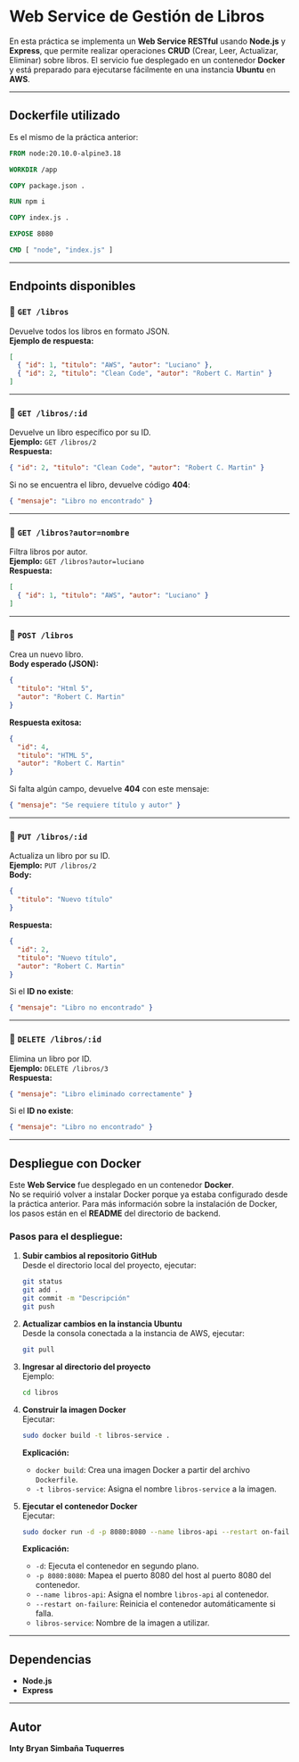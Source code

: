 # Web Service de Gestión de Libros

En esta práctica se implementa un **Web Service RESTful** usando **Node.js** y **Express**, que permite realizar operaciones **CRUD** (Crear, Leer, Actualizar, Eliminar) sobre libros. El servicio fue desplegado en un contenedor **Docker** y está preparado para ejecutarse fácilmente en una instancia **Ubuntu** en **AWS**.

---

## Dockerfile utilizado

Es el mismo de la práctica anterior:

```dockerfile
FROM node:20.10.0-alpine3.18

WORKDIR /app

COPY package.json .

RUN npm i

COPY index.js .

EXPOSE 8080

CMD [ "node", "index.js" ]
```

---

## Endpoints disponibles

### 🔹 `GET /libros`
Devuelve todos los libros en formato JSON.  
**Ejemplo de respuesta:**

```json
[
  { "id": 1, "titulo": "AWS", "autor": "Luciano" },
  { "id": 2, "titulo": "Clean Code", "autor": "Robert C. Martin" }
]
```

---

### 🔹 `GET /libros/:id`
Devuelve un libro específico por su ID.  
**Ejemplo:** `GET /libros/2`  
**Respuesta:**

```json
{ "id": 2, "titulo": "Clean Code", "autor": "Robert C. Martin" }
```

Si no se encuentra el libro, devuelve código **404**:

```json
{ "mensaje": "Libro no encontrado" }
```

---

### 🔹 `GET /libros?autor=nombre`
Filtra libros por autor.  
**Ejemplo:** `GET /libros?autor=luciano`  
**Respuesta:**

```json
[
  { "id": 1, "titulo": "AWS", "autor": "Luciano" }
]
```

---

### 🔹 `POST /libros`
Crea un nuevo libro.  
**Body esperado (JSON):**

```json
{
  "titulo": "Html 5",
  "autor": "Robert C. Martin"
}
```

**Respuesta exitosa:**

```json
{
  "id": 4,
  "titulo": "HTML 5",
  "autor": "Robert C. Martin"
}
```

Si falta algún campo, devuelve **404** con este mensaje:

```json
{ "mensaje": "Se requiere título y autor" }
```

---

### 🔹 `PUT /libros/:id`
Actualiza un libro por su ID.  
**Ejemplo:** `PUT /libros/2`  
**Body:**

```json
{
  "titulo": "Nuevo título"
}
```

**Respuesta:**

```json
{
  "id": 2,
  "titulo": "Nuevo título",
  "autor": "Robert C. Martin"
}
```

Si el **ID no existe**:

```json
{ "mensaje": "Libro no encontrado" }
```

---

### 🔹 `DELETE /libros/:id`
Elimina un libro por ID.  
**Ejemplo:** `DELETE /libros/3`  
**Respuesta:**

```json
{ "mensaje": "Libro eliminado correctamente" }
```

Si el **ID no existe**:

```json
{ "mensaje": "Libro no encontrado" }
```

---

## Despliegue con Docker

Este **Web Service** fue desplegado en un contenedor **Docker**.  
No se requirió volver a instalar Docker porque ya estaba configurado desde la práctica anterior. Para más información sobre la instalación de Docker, los pasos están en el **README** del directorio de backend.

### Pasos para el despliegue:

1. **Subir cambios al repositorio GitHub**  
   Desde el directorio local del proyecto, ejecutar:

   ```bash
   git status
   git add .
   git commit -m "Descripción"
   git push
   ```

2. **Actualizar cambios en la instancia Ubuntu**  
   Desde la consola conectada a la instancia de AWS, ejecutar:

   ```bash
   git pull
   ```

3. **Ingresar al directorio del proyecto**  
   Ejemplo:

   ```bash
   cd libros
   ```

4. **Construir la imagen Docker**  
   Ejecutar:

   ```bash
   sudo docker build -t libros-service .
   ```

   **Explicación:**
   - `docker build`: Crea una imagen Docker a partir del archivo `Dockerfile`.
   - `-t libros-service`: Asigna el nombre `libros-service` a la imagen.

5. **Ejecutar el contenedor Docker**  
   Ejecutar:

   ```bash
   sudo docker run -d -p 8080:8080 --name libros-api --restart on-failure libros-service
   ```

   **Explicación:**
   - `-d`: Ejecuta el contenedor en segundo plano.
   - `-p 8080:8080`: Mapea el puerto 8080 del host al puerto 8080 del contenedor.
   - `--name libros-api`: Asigna el nombre `libros-api` al contenedor.
   - `--restart on-failure`: Reinicia el contenedor automáticamente si falla.
   - `libros-service`: Nombre de la imagen a utilizar.

---

## Dependencias

- **Node.js**
- **Express**

---

## Autor

**Inty Bryan Simbaña Tuquerres**